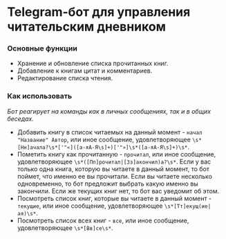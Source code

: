 # Telegram-бот для управления читательским дневником
### Основные функции
* Хранение и обновление списка прочитанных книг.
* Добавление к книгам цитат и комментариев.
* Редактирование списка чтения.
### Как использовать
_Бот реагирует на команды как в личных сообщениях, так и в общих беседах._  
* Добавить книгу в список читаемых на данный момент - `начал "Название" Автор`, или иное сообщение, удовлетворяющее `\s*[Нн]ачала?\s*['"«]([а-яА-Я\s]+)['"»]\s*([а-яА-Я\s]+)\s*`.  
* Пометить книгу как прочитанную - `прочитал`, или иное сообщение, удовлетворяющее `\s*([Пп]рочитал|[Зз]акончил)а?\s*`. Если у вас только одна книга, которую вы читаете в данный момент, то бот поймет, что именно ее вы прочитали. Если вы читаете несколько одновременно, то бот предложит выбрать какую именно вы закончили. Если же текущих книг нет, то бот вас уведомит об этом.
* Посмотреть список книг, которые вы читаете в данный момент - `текущие`, или иное сообщение, удовлетворяющее `\s*[Тт]екущ(ие|ая)\s*`.
* Посмотреть список всех книг - `все`, или иное сообщение, удовлетворяющее `\s*[Вв]се\s*`.
